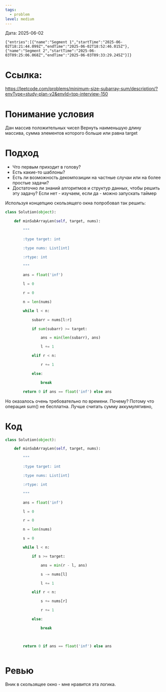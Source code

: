 ```yaml
---
tags:
  - problem
level: medium
---
```


Дата: 2025-06-02
```simple-time-tracker
{"entries":[{"name":"Segment 1","startTime":"2025-06-02T18:21:44.099Z","endTime":"2025-06-02T18:52:46.015Z"},{"name":"Segment 2","startTime":"2025-06-03T09:25:06.068Z","endTime":"2025-06-03T09:33:29.245Z"}]}
```
# Ссылка: 
https://leetcode.com/problems/minimum-size-subarray-sum/description/?envType=study-plan-v2&envId=top-interview-150


# Понимание условия
Дан массив положительных чисел
Вернуть наименьшую длину массива, сумма элементов которого больше или равна target
# Подход
- Что первым приходит в голову?
- Есть какие-то шаблоны?
- Есть ли возможность декомпозиции на частные случаи или на более простые задачи?
- Достаточно ли знаний алгоритмов и структур данных, чтобы решить эту задачу? Если нет - изучаем, если да - можно запускать таймер

Используя концепцию скользящего окна попробовал так решить:
```python
class Solution(object):

    def minSubArrayLen(self, target, nums):

        """

        :type target: int

        :type nums: List[int]

        :rtype: int

        """

        ans = float('inf')

        l = 0

        r = 0

        n = len(nums)

        while l < n:

            subarr = nums[l:r]            

            if sum(subarr) >= target:

                ans = min(len(subarr), ans)

                l += 1

            elif r < n:

                r += 1

            else:

                break        

        return 0 if ans == float('inf') else ans
```

Но оказалось очень требовательно по времени.
Почему? Потому что операция sum() не бесплатна. Лучше считать сумму аккумулятивно,
# Код
```python
class Solution(object):

    def minSubArrayLen(self, target, nums):

        """

        :type target: int

        :type nums: List[int]

        :rtype: int

        """

        ans = float('inf')        

        l = 0

        r = 0

        n = len(nums)

        s = 0

        while l < n:            

            if s >= target:

                ans = min(r - l, ans)

                s -= nums[l]                

                l += 1

            elif r < n:                

                s += nums[r]

                r += 1

            else:                

                break

  

        return 0 if ans == float('inf') else ans
	
```
# Ревью
Вник в скользящее окно - мне нравится эта логика. 